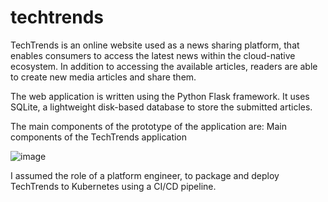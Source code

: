 ﻿# techtrends
 TechTrends is an online website used as a news sharing platform, that enables consumers to access the latest news within the cloud-native ecosystem. In addition to accessing the available articles, readers are able to create new media articles and share them.

The web application is written using the Python Flask framework. It uses SQLite, a lightweight disk-based database to store the submitted articles.

The main components of the prototype of the application are: Main components of the TechTrends application

![image](https://github.com/Winnie8596/techtrends/assets/107231176/20690b4a-8720-4af7-a733-9e9e85a51290)

I assumed the role of a platform engineer, to package and deploy TechTrends to Kubernetes using a CI/CD pipeline.
